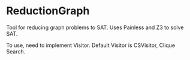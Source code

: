 # ReductionGraph

Tool for reducing graph problems to SAT.
Uses Painless and Z3 to solve SAT.

To use, need to implement Visitor. Default Visitor is CSVisitor, Clique Search.
